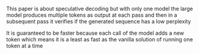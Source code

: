 


This paper is about speculative decoding but with only one model
the large model produces multiple tokens as output at each pass and then in a subsequent pass it verifies if the generated sequence has a low perplexity 


It is guaranteed to be faster because each call of the model adds a new token which means it is a least as fast as the vanilla solution of running one token at a time
